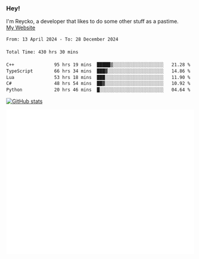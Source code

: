 ### Hey!
I'm Reycko, a developer that likes to do some other stuff as a pastime.  
[My Website](https://reycko.root.sx)

<!--START_SECTION:wakasection-->

```txt
From: 13 April 2024 - To: 28 December 2024

Total Time: 430 hrs 30 mins

C++               95 hrs 19 mins  █████▒░░░░░░░░░░░░░░░░░░░   21.28 %
TypeScript        66 hrs 34 mins  ███▓░░░░░░░░░░░░░░░░░░░░░   14.86 %
Lua               53 hrs 18 mins  ███░░░░░░░░░░░░░░░░░░░░░░   11.90 %
C#                48 hrs 54 mins  ██▓░░░░░░░░░░░░░░░░░░░░░░   10.92 %
Python            20 hrs 46 mins  █░░░░░░░░░░░░░░░░░░░░░░░░   04.64 %
```

<!--END_SECTION:wakasection-->

[![GitHub stats](https://github-readme-stats.vercel.app/api?username=Reycko&show_icons=true&theme=dark&hide_title=true&count_private=true)](https://github.com/anuraghazra/github-readme-stats)

![Metrics](/github-metrics.svg)
